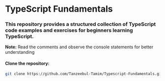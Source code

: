 # TypeScript Fundamentals

### This repository provides a structured collection of TypeScript code examples and exercises for beginners learning TypeScript.

**Note:** Read the comments and observe the console statements for better understanding

#### Clone the repository:

```sh
git clone https://github.com/Tanzeebul-Tamim/Typescript-Fundamentals.git
```
